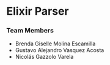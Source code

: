 # Elixir Parser

<h3> Team Members </h3>
<ul>
  <li> Brenda Giselle Molina Escamilla </li>
  <li> Gustavo Alejandro Vasquez Acosta </li>
  <li> Nicolás Gazzolo Varela </li>
</ul>
